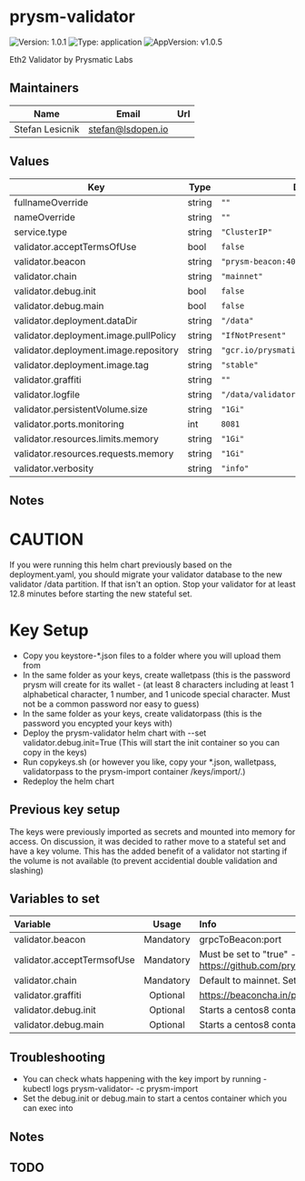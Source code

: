 # prysm-validator

![Version: 1.0.1](https://img.shields.io/badge/Version-1.0.1-informational?style=flat-square) ![Type: application](https://img.shields.io/badge/Type-application-informational?style=flat-square) ![AppVersion: v1.0.5](https://img.shields.io/badge/AppVersion-v1.0.5-informational?style=flat-square)

Eth2 Validator by Prysmatic Labs

## Maintainers

| Name            | Email             | Url |
| --------------- | ----------------- | --- |
| Stefan Lesicnik | stefan@lsdopen.io |     |

## Values

| Key                                   | Type   | Default                                  | Description |
| ------------------------------------- | ------ | ---------------------------------------- | ----------- |
| fullnameOverride                      | string | `""`                                     |             |
| nameOverride                          | string | `""`                                     |             |
| service.type                          | string | `"ClusterIP"`                            |             |
| validator.acceptTermsOfUse            | bool   | `false`                                  |             |
| validator.beacon                      | string | `"prysm-beacon:4000"`                    |             |
| validator.chain                       | string | `"mainnet"`                              |             |
| validator.debug.init                  | bool   | `false`                                  |             |
| validator.debug.main                  | bool   | `false`                                  |             |
| validator.deployment.dataDir          | string | `"/data"`                                |             |
| validator.deployment.image.pullPolicy | string | `"IfNotPresent"`                         |             |
| validator.deployment.image.repository | string | `"gcr.io/prysmaticlabs/prysm/validator"` |             |
| validator.deployment.image.tag        | string | `"stable"`                               |             |
| validator.graffiti                    | string | `""`                                     |             |
| validator.logfile                     | string | `"/data/validator.log"`                  |             |
| validator.persistentVolume.size       | string | `"1Gi"`                                  |             |
| validator.ports.monitoring            | int    | `8081`                                   |             |
| validator.resources.limits.memory     | string | `"1Gi"`                                  |             |
| validator.resources.requests.memory   | string | `"1Gi"`                                  |             |
| validator.verbosity                   | string | `"info"`                                 |             |

## Notes

# CAUTION

If you were running this helm chart previously based on the deployment.yaml, you should migrate your validator database to the new validator /data partition.
If that isn't an option. Stop your validator for at least 12.8 minutes before starting the new stateful set.

# Key Setup

- Copy you keystore-\*.json files to a folder where you will upload them from
- In the same folder as your keys, create walletpass (this is the password prysm will create for its wallet - (at least 8 characters including at least 1 alphabetical character, 1 number, and 1 unicode special character. Must not be a common password nor easy to guess)
- In the same folder as your keys, create validatorpass (this is the password you encypted your keys with)
- Deploy the prysm-validator helm chart with --set validator.debug.init=True (This will start the init container so you can copy in the keys)
- Run copykeys.sh (or however you like, copy your \*.json, walletpass, validatorpass to the prysm-import container /keys/import/.)
- Redeploy the helm chart

## Previous key setup

The keys were previously imported as secrets and mounted into memory for access. On discussion, it was decided to rather move to a stateful set and have a key volume. This has the added benefit of a validator not starting if the volume is not available (to prevent accidential double validation and slashing)

## Variables to set

| Variable                   |   Usage   | Info                                                                                           |
| :------------------------- | :-------: | :--------------------------------------------------------------------------------------------- |
| validator.beacon           | Mandatory | grpcToBeacon:port                                                                              |
| validator.acceptTermsofUse | Mandatory | Must be set to "true" - https://github.com/prysmaticlabs/prysm/blob/master/TERMS_OF_SERVICE.md |
| validator.chain            | Mandatory | Default to mainnet. Set to pyrmont for testnet                                                 |
| validator.graffiti         | Optional  | https://beaconcha.in/poap                                                                      |
| validator.debug.init       | Optional  | Starts a centos8 container for the init container                                              |
| validator.debug.main       | Optional  | Starts a centos8 container for the main container                                              |

## Troubleshooting

- You can check whats happening with the key import by running - kubectl logs prysm-validator-<podid> -c prysm-import
- Set the debug.init or debug.main to start a centos container which you can exec into

## Notes

## TODO
